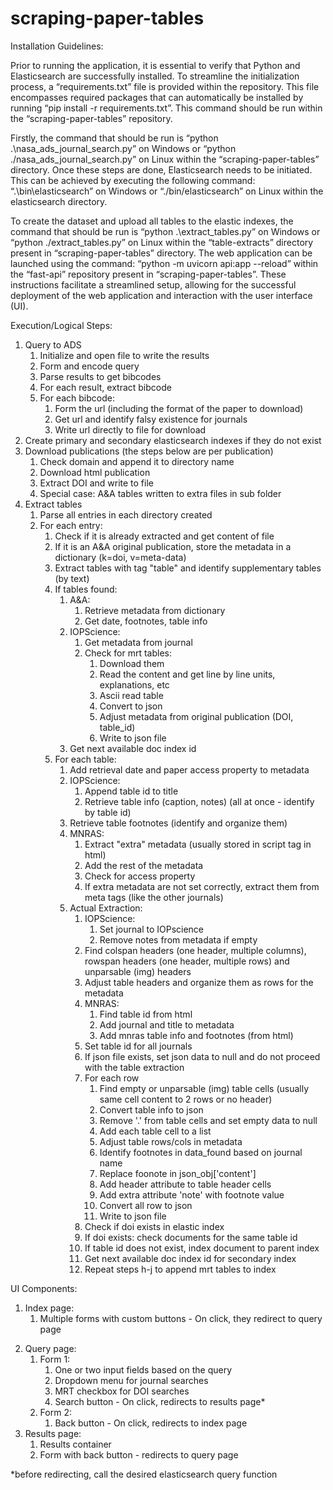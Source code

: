 # scraping-paper-tables
Installation Guidelines:

Prior to running the application, it is essential to verify that Python and Elasticsearch are successfully installed. To streamline the initialization process, a “requirements.txt” file is provided within the repository. This file encompasses required packages that can automatically be installed by running “pip install -r requirements.txt”. This command should be run within the “scraping-paper-tables” repository. 

Firstly, the command that should be run is “python .\nasa_ads_journal_search.py” on Windows or “python ./nasa_ads_journal_search.py” on Linux  within the “scraping-paper-tables” directory. Once these steps are done, Elasticsearch needs to be initiated. This can be achieved by executing the following command: “.\bin\elasticsearch” on Windows or “./bin/elasticsearch” on Linux within the elasticsearch directory. 

To create the dataset and upload all tables to the elastic indexes, the command that should be run is “python .\extract_tables.py” on Windows or “python ./extract_tables.py” on Linux within the “table-extracts” directory present in “scraping-paper-tables” directory. The web application can be launched using the command: “python -m uvicorn api:app --reload” within the “fast-api” repository present in “scraping-paper-tables”. These instructions facilitate a streamlined setup, allowing for the successful deployment of the web application and interaction with the user interface (UI).

Execution/Logical Steps:

1. Query to ADS
    1. Initialize and open file to write the results 
    2. Form and encode query 
    4. Parse results to get bibcodes
    5. For each result, extract bibcode 
    6. For each bibcode:
        1. Form the url (including the format of the  paper to download)
        2. Get url and identify falsy existence for journals 
        3. Write url directly to file for download
2. Create primary and secondary elasticsearch indexes if they do not exist
3. Download publications (the steps below are per publication)
    1. Check domain and append it to directory name
    2. Download html publication 
    3. Extract DOI and write to file 
    4. Special case: A&A tables written to extra files in sub folder
4. Extract tables
    1. Parse all entries in each directory created 
    2. For each entry:
        1. Check if it is already extracted and get content of file
        2. If it is an A&A original publication, store the metadata in a dictionary (k=doi, v=meta-data) 
        3. Extract tables with tag "table" and identify supplementary tables (by text) 
        4. If tables found: 
            1. A&A: 
                1. Retrieve metadata from dictionary 
                2. Get date, footnotes, table info
            2. IOPScience: 
                1. Get metadata from journal 
                2. Check for mrt tables: 
                    1. Download them 
                    2. Read the content and get line by line units, explanations, etc 
                    3. Ascii read table 
                    4. Convert to json 
                    5. Adjust metadata from original publication (DOI, table_id) 
                    6. Write to json file 
            3. Get next available doc index id 
        3. For each table: 
            1. Add retrieval date and paper access property to metadata 
            2. IOPScience:
                1. Append table id to title 
                2. Retrieve table info (caption, notes) (all at once - identify by table id) 
            3. Retrieve table footnotes (identify and organize them)
            4. MNRAS: 
                1. Extract "extra" metadata (usually stored in script tag in html)
                2. Add the rest of the metadata 
                3. Check for access property 
                4. If extra metadata are not set correctly, extract them from meta tags (like the other journals) 
            5. Actual Extraction: 
                1. IOPScience: 
                    1. Set journal to IOPscience 
                    2. Remove notes from metadata if empty 
                2. Find colspan headers (one header, multiple columns), rowspan headers (one header, multiple rows) and unparsable (img) headers 
                3. Adjust table headers and organize them as rows for the metadata
                4. MNRAS: 
                    1. Find table id from html 
                    2. Add journal and title to metadata 
                    3. Add mnras table info and footnotes (from html)
                5. Set table id for all journals 
                6. If json file exists, set json data to null and do not proceed with the table extraction 
                7. For each row
                    1. Find empty or unparsable (img) table cells (usually same cell content to 2 rows or no header) 
                    2. Convert table info to json 
                    3. Remove '.' from table cells and set empty data to null 
                    5. Add each table cell to a list 
                    6. Adjust table rows/cols in metadata
                    7. Identify footnotes in data_found based on journal name 
                    8. Replace foonote in json_obj['content'] 
                    9. Add header attribute to table header cells
                    10. Add extra attribute 'note' with footnote value
                    11. Convert all row to json 
                    12. Write to json file
                19. Check if doi exists in elastic index
                20. If doi exists: check documents for the same table id
                21. If table id does not exist, index document to parent index
                22. Get next available doc index id for secondary index
                23. Repeat steps h-j to append mrt tables to index
				
UI Components:

1. Index page:
    1. Multiple forms with custom buttons - On click, they redirect to query page
2) Query page:
    1. Form 1:
	    1. One or two input fields based on the query
	    2. Dropdown menu for journal searches
	    3. MRT checkbox for DOI searches 
		4. Search button - On click, redirects to results page*
	2. Form 2:
	    1. Back button - On click, redirects to index page
3) Results page:
    1. Results container 
	2. Form with back button - redirects to query page
	
*before redirecting, call the desired elasticsearch query function 

